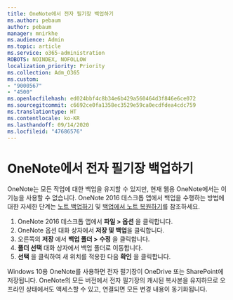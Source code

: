 ```yaml
---
title: OneNote에서 전자 필기장 백업하기
ms.author: pebaum
author: pebaum
manager: mnirkhe
ms.audience: Admin
ms.topic: article
ms.service: o365-administration
ROBOTS: NOINDEX, NOFOLLOW
localization_priority: Priority
ms.collection: Adm_O365
ms.custom:
- "9000567"
- "4500"
ms.openlocfilehash: ed024bbf4c8b34e6b429a560464d3f846e6ce072
ms.sourcegitcommit: c6692ce0fa1358ec3529e59ca0ecdfdea4cdc759
ms.translationtype: HT
ms.contentlocale: ko-KR
ms.lasthandoff: 09/14/2020
ms.locfileid: "47686576"
---
```

# <a name="backup-notebooks-in-onenote"></a>OneNote에서 전자 필기장 백업하기

OneNote는 모든 작업에 대한 백업을 유지할 수 있지만, 현재 웹용 OneNote에서는 이 기능을 사용할 수 없습니다. OneNote 2016 데스크톱 앱에서 백업을 수행하는 방법에 대한 자세한 단계는 [노트 백업하기](https://support.office.com/article/back-up-notes-f58b34b0-611d-435e-87fa-7942a1767af4#id0eaabaaa=2016,_2013,_2010) 및 [백업에서 노트 복원하기](https://support.microsoft.com/office/5daf9cb0-6769-4998-a5de-f044fdd0d831)를 참조하세요.

1. OneNote 2016 데스크톱 앱에서 **파일 > 옵션** 을 클릭합니다.
2. OneNote 옵션 대화 상자에서 **저장 및 백업**을 클릭합니다.
3. 오른쪽의 **저장** 에서 **백업 폴더 > 수정** 을 클릭합니다.
4. **폴더 선택** 대화 상자에서 백업 폴더로 이동합니다.
5. **선택** 을 클릭하여 새 위치를 적용한 다음 **확인** 을 클릭합니다.

Windows 10용 OneNote를 사용하면 전자 필기장이 OneDrive 또는 SharePoint에 저장됩니다. OneNote의 모든 버전에서 전자 필기장의 캐시된 복사본을 유지하므로 오프라인 상태에서도 액세스할 수 있고, 연결되면 모든 변경 내용이 동기화됩니다.
